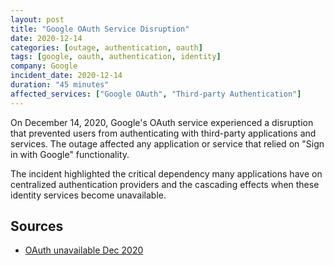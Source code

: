 ```yaml
---
layout: post
title: "Google OAuth Service Disruption"
date: 2020-12-14
categories: [outage, authentication, oauth]
tags: [google, oauth, authentication, identity]
company: Google
incident_date: 2020-12-14
duration: "45 minutes"
affected_services: ["Google OAuth", "Third-party Authentication"]
---
```


On December 14, 2020, Google's OAuth service experienced a disruption that prevented users from authenticating with third-party applications and services. The outage affected any application or service that relied on "Sign in with Google" functionality.

The incident highlighted the critical dependency many applications have on centralized authentication providers and the cascading effects when these identity services become unavailable.

<!--more-->

## Sources

- [OAuth unavailable Dec 2020](https://status.cloud.google.com/incident/zall/20013)